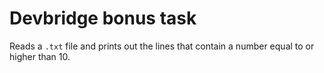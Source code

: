 # Devbridge bonus task
 
Reads a `.txt` file and prints out the lines that contain a number equal to or higher than 10.
